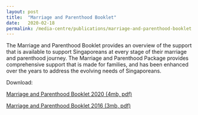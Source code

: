 ```yaml
---
layout: post
title:  "Marriage and Parenthood Booklet"
date:   2020-02-18
permalink: /media-centre/publications/marriage-and-parenthood-booklet
---
```



The Marriage and Parenthood Booklet provides an overview of the support that is available to support Singaporeans at every stage of their marriage and parenthood journey. The Marriage and Parenthood Package provides comprehensive support that is made for families, and has been enhanced over the years to address the evolving needs of Singaporeans. 

Download:

[Marriage and Parenthood Booklet 2020 (4mb, pdf)](https://www.heybaby.sg/docs/default-source/default-document-library/m-p-booklet-aug-20204bcf71cafad74f18b9b36703a232db09.pdf?sfvrsn=c20c1709_3)

[Marriage and Parenthood Booklet 2016 (3mb, pdf)](https://github.com/isomerpages/isomerpages-stratgroup/raw/master/images/PublicationImages/m-p-booklet.pdf)
